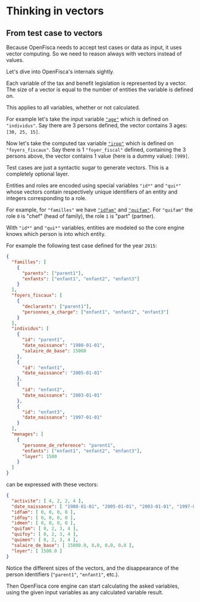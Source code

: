 # Thinking in vectors

## From test case to vectors

Because OpenFisca needs to accept test cases or data as input, it uses vector computing.
So we need to reason always with vectors instead of values.

Let's dive into OpenFisca's internals sightly.

Each variable of the tax and benefit legislation is represented by a vector.
The size of a vector is equal to the number of entities the variable is defined on.

This applies to all variables, whether or not calculated.

For example let's take the input variable [`"age"`](http://legislation.openfisca.fr/variables/age)
which is defined on `"individus"`. Say there are 3 persons defined, the vector contains 3 ages: `[30, 25, 15]`.

Now let's take the computed tax variable [`"irpp"`](http://legislation.openfisca.fr/variables/irpp)
which is defined on `"foyers_fiscaux"`. Say there is 1 `"foyer_fiscal"` defined, containing the 3 persons above,
the vector contains 1 value (here is a dummy value): `[999]`.

Test cases are just a syntactic sugar to generate vectors. This is a completely optional layer.

Entities and roles are encoded using special variables `"id*"` and `"qui*"` whose vectors contain respectively
unique identifiers of an entity and integers corresponding to a role.

For example, for `"familles"` we have
[`"idfam"`](http://legislation.openfisca.fr/variables/idfam) and
[`"quifam"`](http://legislation.openfisca.fr/variables/quifam).
For `"quifam"` the role `0` is "chef" (head of family), the role `1` is "part" (partner).

With `"id*"` and `"qui*"` variables, entities are modeled so the core engine knows which person is into which entity.

For example the following test case defined for the year `2015`:

```json
{
  "familles": [
    {
      "parents": ["parent1"],
      "enfants": ["enfant1", "enfant2", "enfant3"]
    }
  ],
  "foyers_fiscaux": [
    {
      "declarants": ["parent1"],
      "personnes_a_charge": ["enfant1", "enfant2", "enfant3"]
    }
  ],
  "individus": [
    {
      "id": "parent1",
      "date_naissance": "1980-01-01",
      "salaire_de_base": 15000
    },
    {
      "id": "enfant1",
      "date_naissance": "2005-01-01"
    },
    {
      "id": "enfant2",
      "date_naissance": "2003-01-01"
    },
    {
      "id": "enfant3",
      "date_naissance": "1997-01-01"
    }
  ],
  "menages": [
    {
      "personne_de_reference": "parent1",
      "enfants": ["enfant1", "enfant2", "enfant3"],
      "loyer": 1500
    }
  ]
}
```

can be expressed with these vectors:

```json
{
  "activite": [ 4, 2, 2, 4 ],
  "date_naissance": [ "1980-01-01", "2005-01-01", "2003-01-01", "1997-01-01" ],
  "idfam": [ 0, 0, 0, 0 ],
  "idfoy": [ 0, 0, 0, 0 ],
  "idmen": [ 0, 0, 0, 0 ],
  "quifam": [ 0, 2, 3, 4 ],
  "quifoy": [ 0, 2, 3, 4 ],
  "quimen": [ 0, 2, 3, 4 ],
  "salaire_de_base": [ 15000.0, 0.0, 0.0, 0.0 ],
  "loyer": [ 1500.0 ]
}
```

Notice the different sizes of the vectors, and the disappearance of the person identifiers
(`"parent1"`, `"enfant1"`, etc.).

Then OpenFisca core engine can start calculating the asked variables, using the given input variables as any
calculated variable result.